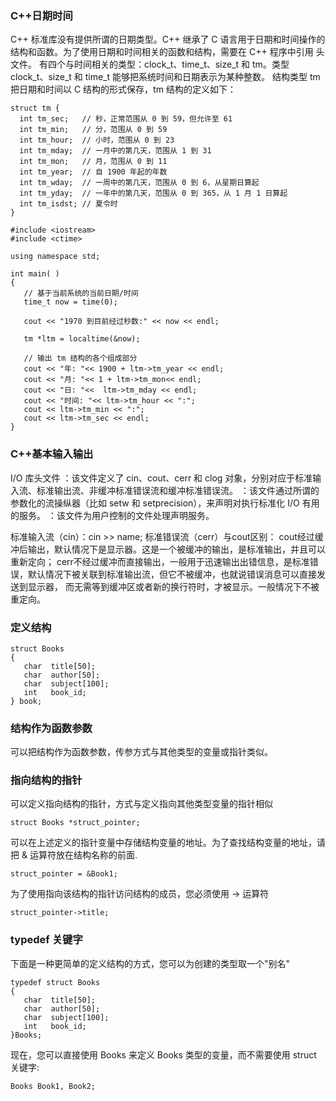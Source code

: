 ### C++日期时间 ###
C++ 标准库没有提供所谓的日期类型。C++ 继承了 C 语言用于日期和时间操作的结构和函数。为了使用日期和时间相关的函数和结构，需要在 C++ 程序中引用 <ctime> 头文件。
有四个与时间相关的类型：clock_t、time_t、size_t 和 tm。类型 clock_t、size_t 和 time_t 能够把系统时间和日期表示为某种整数。
结构类型 tm 把日期和时间以 C 结构的形式保存，tm 结构的定义如下：
```
struct tm {
  int tm_sec;   // 秒，正常范围从 0 到 59，但允许至 61
  int tm_min;   // 分，范围从 0 到 59
  int tm_hour;  // 小时，范围从 0 到 23
  int tm_mday;  // 一月中的第几天，范围从 1 到 31
  int tm_mon;   // 月，范围从 0 到 11
  int tm_year;  // 自 1900 年起的年数
  int tm_wday;  // 一周中的第几天，范围从 0 到 6，从星期日算起
  int tm_yday;  // 一年中的第几天，范围从 0 到 365，从 1 月 1 日算起
  int tm_isdst; // 夏令时
}
```
```
#include <iostream>
#include <ctime>
 
using namespace std;
 
int main( )
{
   // 基于当前系统的当前日期/时间
   time_t now = time(0);
 
   cout << "1970 到目前经过秒数:" << now << endl;
 
   tm *ltm = localtime(&now);
 
   // 输出 tm 结构的各个组成部分
   cout << "年: "<< 1900 + ltm->tm_year << endl;
   cout << "月: "<< 1 + ltm->tm_mon<< endl;
   cout << "日: "<<  ltm->tm_mday << endl;
   cout << "时间: "<< ltm->tm_hour << ":";
   cout << ltm->tm_min << ":";
   cout << ltm->tm_sec << endl;
}
```


### C++基本输入输出 ###
I/O 库头文件
<iostream>：该文件定义了 cin、cout、cerr 和 clog 对象，分别对应于标准输入流、标准输出流、非缓冲标准错误流和缓冲标准错误流。
<iomanip>：该文件通过所谓的参数化的流操纵器（比如 setw 和 setprecision），来声明对执行标准化 I/O 有用的服务。
<fstream>：该文件为用户控制的文件处理声明服务。

标准输入流（cin）：cin >> name;
标准错误流（cerr）与cout区别：
cout经过缓冲后输出，默认情况下是显示器。这是一个被缓冲的输出，是标准输出，并且可以重新定向；
cerr不经过缓冲而直接输出，一般用于迅速输出出错信息，是标准错误，默认情况下被关联到标准输出流，但它不被缓冲，也就说错误消息可以直接发送到显示器，
而无需等到缓冲区或者新的换行符时，才被显示。一般情况下不被重定向。


### 定义结构 ###
```
struct Books
{
   char  title[50];
   char  author[50];
   char  subject[100];
   int   book_id;
} book;
```
### 结构作为函数参数 ###
可以把结构作为函数参数，传参方式与其他类型的变量或指针类似。


### 指向结构的指针 ###
可以定义指向结构的指针，方式与定义指向其他类型变量的指针相似
```
struct Books *struct_pointer;
```
可以在上述定义的指针变量中存储结构变量的地址。为了查找结构变量的地址，请把 & 运算符放在结构名称的前面.
```
struct_pointer = &Book1;
```
为了使用指向该结构的指针访问结构的成员，您必须使用 -> 运算符
```
struct_pointer->title;
```

### typedef 关键字 ###
下面是一种更简单的定义结构的方式，您可以为创建的类型取一个"别名"
```
typedef struct Books
{
   char  title[50];
   char  author[50];
   char  subject[100];
   int   book_id;
}Books;
```
现在，您可以直接使用 Books 来定义 Books 类型的变量，而不需要使用 struct 关键字:
```
Books Book1, Book2;
```







